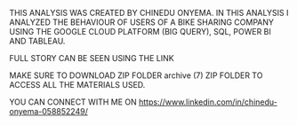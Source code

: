 THIS ANALYSIS WAS CREATED BY CHINEDU ONYEMA. IN THIS ANALYSIS I ANALYZED THE BEHAVIOUR OF USERS OF A BIKE SHARING COMPANY USING THE GOOGLE CLOUD PLATFORM (BIG QUERY), SQL, POWER BI AND TABLEAU.

FULL STORY CAN BE SEEN USING THE LINK

MAKE SURE TO DOWNLOAD ZIP FOLDER archive (7) ZIP FOLDER TO ACCESS ALL THE MATERIALS USED.

YOU CAN CONNECT WITH ME ON https://www.linkedin.com/in/chinedu-onyema-058852249/
